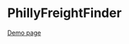 PhillyFreightFinder
===================

[Demo page](http://dvrpcfreight.github.io/phillyfreightfinder/)

